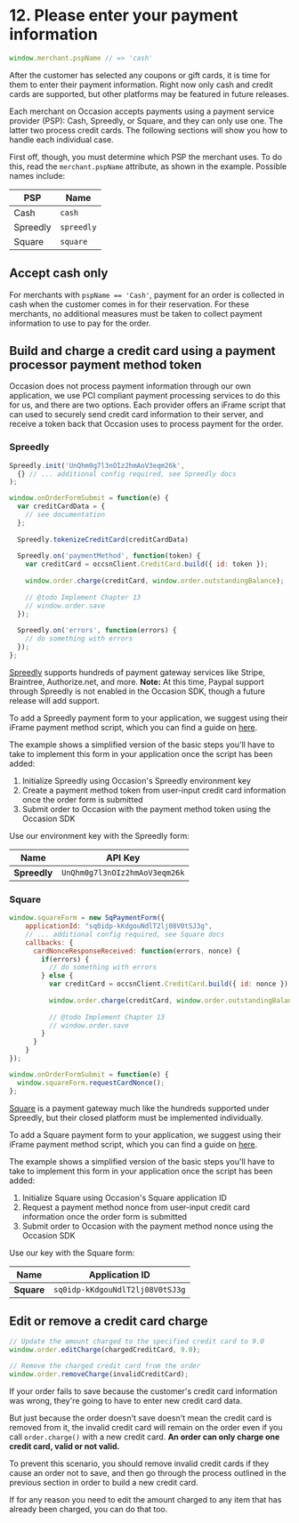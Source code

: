 # 12. Please enter your payment information

```javascript
window.merchant.pspName // => 'cash'
```

After the customer has selected any coupons or gift cards, it is time for them to enter their payment information.
Right now only cash and credit cards are supported, but other platforms may be featured in future releases.

Each merchant on Occasion accepts payments using a payment service provider (PSP): Cash, Spreedly, or Square, and they can only use one. The latter two process credit cards. The following
sections will show you how to handle each individual case.

First off, though, you must determine which PSP the merchant uses. To do this, read the `merchant.pspName` attribute, as shown in the example.
Possible names include:

PSP | Name
---- | -------
Cash | `cash`
Spreedly | `spreedly`
Square | `square`

## Accept cash only

For merchants with `pspName == 'Cash'`, payment for an order is collected in cash when the customer
comes in for their reservation. For these merchants, no additional
measures must be taken to collect payment information to use to pay for the order.

## Build and charge a credit card using a payment processor payment method token

Occasion does not process payment information through our own application, we use PCI compliant 
payment processing services to do this for us, and there are two options. Each provider offers an iFrame script that can
used to securely send credit card information to their server, and receive a token back that Occasion uses to process
payment for the order.

### Spreedly

```javascript
Spreedly.init('UnQhm0g7l3nOIz2hmAoV3eqm26k',
  {} // ... additional config required, see Spreedly docs
);

window.onOrderFormSubmit = function(e) {
  var creditCardData = {
    // see documentation
  };
  
  Spreedly.tokenizeCreditCard(creditCardData)
  
  Spreedly.on('paymentMethod', function(token) {
    var creditCard = occsnClient.CreditCard.build({ id: token });
    
    window.order.charge(creditCard, window.order.outstandingBalance);
    
    // @todo Implement Chapter 13
    // window.order.save
  });
  
  Spreedly.on('errors', function(errors) {
    // do something with errors
  });
};
```

[Spreedly](https://www.spreedly.com/) supports hundreds of payment gateway services like Stripe, Braintree, Authorize.net, and more.
**Note:** At this time, Paypal support through Spreedly is not enabled in the Occasion SDK, though a future release will add support.

To add a Spreedly payment form to your application, we suggest using their iFrame payment method script, which you can find a guide
on [here](https://docs.spreedly.com/guides/adding-payment-methods/iframe/).

The example shows a simplified version of the basic steps you'll have to take to implement this form in your application once the script has been added:

1. Initialize Spreedly using Occasion's Spreedly environment key
2. Create a payment method token from user-input credit card information once the order form is submitted
3. Submit order to Occasion with the payment method token using the Occasion SDK

Use our environment key with the Spreedly form:

Name | API Key
--------- |  -----------
**Spreedly** | `UnQhm0g7l3nOIz2hmAoV3eqm26k`

### Square

```javascript
window.squareForm = new SqPaymentForm({
    applicationId: "sq0idp-kKdgouNdlT2lj08V0tSJ3g",
    // ... additional config required, see Square docs
    callbacks: {
      cardNonceResponseReceived: function(errors, nonce) {
        if(errors) {
          // do something with errors
        } else {
          var creditCard = occsnClient.CreditCard.build({ id: nonce });
              
          window.order.charge(creditCard, window.order.outstandingBalance);
          
          // @todo Implement Chapter 13
          // window.order.save
        }
      }
    }
});

window.onOrderFormSubmit = function(e) {
  window.squareForm.requestCardNonce();
};
```

[Square](https://squareup.com/) is a payment gateway much like the hundreds supported under Spreedly, but their closed platform must be implemented
individually.

To add a Square payment form to your application, we suggest using their iFrame payment method script, which you can find a guide
on [here](https://docs.connect.squareup.com/articles/adding-payment-form).

The example shows a simplified version of the basic steps you'll have to take to implement this form in your application once the script has been added:

1. Initialize Square using Occasion's Square application ID
2. Request a payment method nonce from user-input credit card information once the order form is submitted
3. Submit order to Occasion with the payment method nonce using the Occasion SDK

Use our key with the Square form:

Name | Application ID
--------- |  -----------
**Square** | `sq0idp-kKdgouNdlT2lj08V0tSJ3g`

## Edit or remove a credit card charge

```javascript
// Update the amount charged to the specified credit card to 9.0
window.order.editCharge(chargedCreditCard, 9.0);

// Remove the charged credit card from the order
window.order.removeCharge(invalidCreditCard);
```

If your order fails to save because the customer's credit card information was wrong, they're going to have to enter new credit card data.

But just because the order doesn't save doesn't mean the credit card is removed from it, the invalid credit card will remain on the order
even if you call `order.charge()` with a new credit card. **An order can only charge one credit card, valid or not valid.**

To prevent this scenario, you should remove invalid credit cards if they cause an order not to save, and then go through the process outlined
in the previous section in order to build a new credit card. 

If for any reason you need to edit the amount charged to any item that has already been charged, you can do that too.